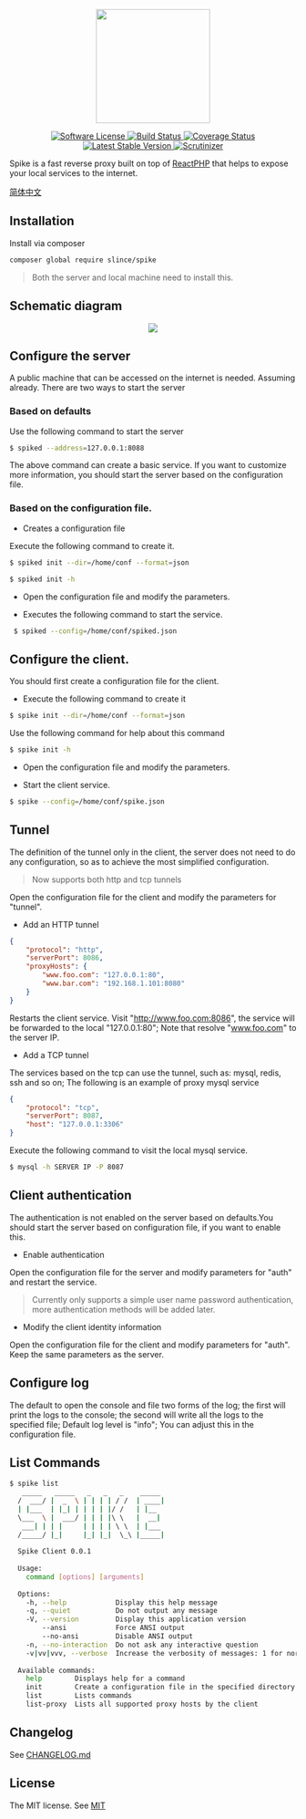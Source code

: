 <p align="center">
    <img src="https://raw.githubusercontent.com/slince/spike/master/resources/logo.png" width="200"/>
</p>

<p align="center">
    <a href="LICENSE" target="_blank">
        <img alt="Software License" src="https://img.shields.io/badge/license-MIT-brightgreen.svg?style=flat-square">
    </a>
    <a href="https://travis-ci.org/slince/spike">
        <img src="https://img.shields.io/travis/slince/spike/master.svg?style=flat-square" alt="Build Status">
    </a>
    <a href="https://codecov.io/github/slince/spike">
        <img src="https://img.shields.io/codecov/c/github/slince/spike.svg?style=flat-square" alt="Coverage Status">
    </a>
    <a href="https://packagist.org/packages/slince/spike">
        <img src="https://img.shields.io/packagist/v/slince/spike.svg?style=flat-square&amp;label=stable" alt="Latest Stable Version">
    </a>
    <a href="https://scrutinizer-ci.com/g/slince/spike/?branch=master">
        <img src="https://img.shields.io/scrutinizer/g/slince/spike.svg?style=flat-square" alt="Scrutinizer">
    </a>
</p>

Spike is a fast reverse proxy built on top of [ReactPHP](https://github.com/reactphp) that helps to expose your local services to the internet.

[简体中文](./README-zh_CN.md)

## Installation

Install via composer

```bash
composer global require slince/spike
```

> Both the server and local machine need to install this.

## Schematic diagram

<p align="center">
    <img src="https://raw.githubusercontent.com/slince/spike/master/resources/diagram.png"/>
</p>

## Configure the server

A public machine that can be accessed on the internet is needed. Assuming already. There are two ways to start the server
 
### Based on defaults

Use the following command to start the server

```bash
$ spiked --address=127.0.0.1:8088
```

The above command can create a basic service. If you want to customize more information, you should start the server based on
the configuration file.

### Based on the configuration file.

- Creates a configuration file

Execute the following command to create it.

```bash
$ spiked init --dir=/home/conf --format=json
```


```bash
$ spiked init -h
```

- Open the configuration file and modify the parameters.

- Executes the following command to start the service.
 
```bash
 $ spiked --config=/home/conf/spiked.json
```

## Configure the client.

You should first create a configuration file for the client.

- Execute the following command to create it

```bash
$ spike init --dir=/home/conf --format=json
```
Use the following command for help about this command

```bash
$ spike init -h
```

- Open the configuration file and modify the parameters.

- Start the client service.
 
```bash
$ spike --config=/home/conf/spike.json
```


## Tunnel

The definition of the tunnel only in the client, the server does not need to do any configuration, so as to achieve the most simplified configuration.

> Now supports both http and tcp tunnels

Open the configuration file for the client and modify the parameters for "tunnel".
 
- Add an HTTP tunnel

```json
{
    "protocol": "http",
    "serverPort": 8086,
    "proxyHosts": {
        "www.foo.com": "127.0.0.1:80",
        "www.bar.com": "192.168.1.101:8080"
    }
}
```
Restarts the client service. Visit "http://www.foo.com:8086", the service will be forwarded to the local "127.0.0.1:80"; 
Note that resolve "www.foo.com" to the server IP.

- Add a TCP tunnel

The services based on the tcp can use the tunnel, such as: mysql, redis, ssh and so on; The following is an example of proxy mysql service

```json
{
    "protocol": "tcp",
    "serverPort": 8087,
    "host": "127.0.0.1:3306"
}
```

Execute the following command to visit the local mysql service.

```bash
$ mysql -h SERVER IP -P 8087
```

## Client authentication

The authentication is not enabled on the server based on defaults.You should start the server based on configuration file,
if you want to enable this.

- Enable authentication

Open the configuration file for the server and modify parameters for "auth" and restart the service.

> Currently only supports a simple user name password authentication, more authentication methods will be added later.

- Modify the client identity information

Open the configuration file for the client and modify parameters for "auth". Keep the same parameters as the server.


## Configure log

The default to open the console and file two forms of the log; the first will print the logs to the console; the second 
will write all the logs to the specified file;  Default log level is "info"; You can adjust this in the configuration file.

## List Commands

```bash
$ spike list
   _____   _____   _   _   _    _____
  /  ___/ |  _  \ | | | | / /  | ____|
  | |___  | |_| | | | | |/ /   | |__
  \___  \ |  ___/ | | | |\ \   |  __|
   ___| | | |     | | | | \ \  | |___
  /_____/ |_|     |_| |_|  \_\ |_____|
  
  Spike Client 0.0.1
  
  Usage:
    command [options] [arguments]
  
  Options:
    -h, --help            Display this help message
    -q, --quiet           Do not output any message
    -V, --version         Display this application version
        --ansi            Force ANSI output
        --no-ansi         Disable ANSI output
    -n, --no-interaction  Do not ask any interactive question
    -v|vv|vvv, --verbose  Increase the verbosity of messages: 1 for normal output, 2 for more verbose output and 3 for debug
  
  Available commands:
    help        Displays help for a command
    init        Create a configuration file in the specified directory
    list        Lists commands
    list-proxy  Lists all supported proxy hosts by the client
```

## Changelog

See [CHANGELOG.md](./CHANGELOG.md)

## License
 
The MIT license. See [MIT](https://opensource.org/licenses/MIT)
